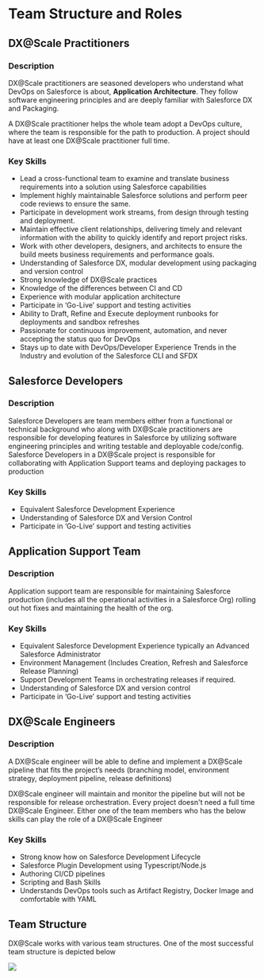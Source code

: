 # Team Structure and Roles

## DX@Scale Practitioners

### Description

DX@Scale practitioners are seasoned developers who understand what DevOps on Salesforce is about, **Application Architecture**. They follow software engineering principles and are deeply familiar with Salesforce DX and Packaging.

A DX@Scale practitioner helps the whole team adopt a DevOps culture, where the team is responsible for the path to production. A project should have at least one DX@Scale practitioner full time.

### Key Skills

* Lead a cross-functional team to examine and translate business requirements into a solution using Salesforce capabilities
* Implement highly maintainable Salesforce solutions and perform peer code reviews to ensure the same.
* Participate in development work streams, from design through testing and deployment.
* Maintain effective client relationships, delivering timely and relevant information with the ability to quickly identify and report project risks.
* Work with other developers, designers, and architects to ensure the build meets business requirements and performance goals.
* Understanding of Salesforce DX, modular development using packaging and version control
* Strong knowledge of DX@Scale practices
* Knowledge of the differences between CI and CD
* Experience with modular application architecture
* Participate in ‘Go-Live’ support and testing activities
* Ability to Draft, Refine and Execute deployment runbooks for deployments and sandbox refreshes
* Passionate for continuous improvement, automation, and never accepting the status quo for DevOps
* Stays up to date with DevOps/Developer Experience Trends in the Industry and evolution of the Salesforce CLI and SFDX

## Salesforce Developers

### Description

Salesforce Developers are team members either from a functional or technical background who along with DX@Scale practitioners are responsible for developing features in Salesforce by utilizing software engineering principles and writing testable and deployable code/config. Salesforce Developers in a DX@Scale project is responsible for collaborating with Application Support teams and deploying packages to production

### Key Skills

* Equivalent Salesforce Development Experience
* Understanding of Salesforce DX and Version Control
* Participate in ‘Go-Live’ support and testing activities

## Application Support Team

### Description

Application support team are responsible for maintaining Salesforce production (includes all the operational activities in a Salesforce Org) rolling out hot fixes and maintaining the health of the org.

### Key Skills

* Equivalent Salesforce Development Experience typically an Advanced Salesforce Administrator
* Environment Management (Includes Creation, Refresh and Salesforce Release Planning)
* Support Development Teams in orchestrating releases if required.
* Understanding of Salesforce DX and version control
* Participate in ‘Go-Live’ support and testing activities

## DX@Scale Engineers

### Description

A DX@Scale engineer will be able to define and implement a DX@Scale pipeline that fits the project’s needs (branching model, environment strategy, deployment pipeline, release definitions)

DX@Scale engineer will maintain and monitor the pipeline but will not be responsible for release orchestration.​​ Every project doesn't need a full time DX@Scale Engineer. Either one of the team members who has the below skills can play the role of a DX@Scale Engineer

### Key Skills

* Strong know how on Salesforce Development Lifecycle​
* Salesforce Plugin Development using Typescript/Node.js​
* Authoring CI/CD pipelines​
* Scripting and Bash Skills
* Understands DevOps tools such as Artifact Registry, Docker Image and comfortable with YAML

## Team Structure

DX@Scale works with various team structures. One of the most successful team structure is depicted below

![](../.gitbook/assets/dx@scale\_teams\_roles\_and\_responsibilities.jpeg)
